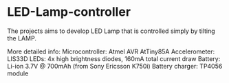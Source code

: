 # LED-Lamp-controller

The projects aims to develop LED Lamp that is controlled simply by tilting the LAMP.

More detailed info:
Microcontroller: Atmel AVR AtTiny85A
Accelerometer: LIS33D
LEDs: 4x high brightness diodes, 160mA total current draw
Battery: Li-ion 3.7V @ 700mAh (from Sony Ericsson K750i)
Battery charger: TP4056 module 
